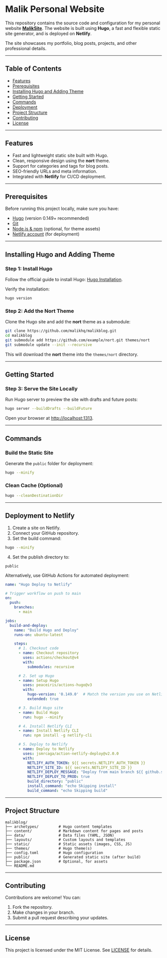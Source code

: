 # Malik Personal Website

This repository contains the source code and configuration for my personal website **[MalikSite](https://malikhq.netlify.app/)**. The website is built using **Hugo**, a fast and flexible static site generator, and is deployed on **Netlify**.

The site showcases my portfolio, blog posts, projects, and other professional details.

---

## Table of Contents

* [Features](#features)
* [Prerequisites](#prerequisites)
* [Installing Hugo and Adding Theme](#installing-hugo-and-adding-theme)
* [Getting Started](#getting-started)
* [Commands](#commands)
* [Deployment](#deployment)
* [Project Structure](#project-structure)
* [Contributing](#contributing)
* [License](#license)

---

## Features

* Fast and lightweight static site built with Hugo.
* Clean, responsive design using the **nort** theme.
* Support for categories and tags for blog posts.
* SEO-friendly URLs and meta information.
* Integrated with **Netlify** for CI/CD deployment.

---

## Prerequisites

Before running this project locally, make sure you have:

* [Hugo](https://gohugo.io/getting-started/installing/) (version 0.149+ recommended)
* [Git](https://git-scm.com/)
* [Node.js & npm](https://nodejs.org/) (optional, for theme assets)
* [Netlify account](https://www.netlify.com/) (for deployment)

---

## Installing Hugo and Adding Theme

### Step 1: Install Hugo

Follow the official guide to install Hugo: [Hugo Installation](https://gohugo.io/getting-started/installing/).

Verify the installation:

```bash
hugo version
```

### Step 2: Add the Nort Theme

Clone the Hugo site and add the **nort** theme as a submodule:

```bash
git clone https://github.com/malikhq/malikblog.git
cd malikblog
git submodule add https://github.com/example/nort.git themes/nort
git submodule update --init --recursive
```

This will download the **nort** theme into the `themes/nort` directory.

---

## Getting Started

### Step 3: Serve the Site Locally

Run Hugo server to preview the site with drafts and future posts:

```bash
hugo server --buildDrafts --buildFuture
```

Open your browser at [http://localhost:1313](http://localhost:1313).

---

## Commands

### Build the Static Site

Generate the `public` folder for deployment:

```bash
hugo --minify
```

### Clean Cache (Optional)

```bash
hugo --cleanDestinationDir
```

---

## Deployment to Netlify

1. Create a site on Netlify.
2. Connect your GitHub repository.
3. Set the build command:

```bash
hugo --minify
```

4. Set the publish directory to:

```
public
```

Alternatively, use GitHub Actions for automated deployment:

```yaml
name: "Hugo Deploy to Netlify"

# Trigger workflow on push to main
on:
  push:
    branches:
      - main

jobs:
  build-and-deploy:
    name: "Build Hugo and Deploy"
    runs-on: ubuntu-latest

    steps:
      # 1. Checkout code
      - name: Checkout repository
        uses: actions/checkout@v4
        with:
          submodules: recursive

      # 2. Set up Hugo
      - name: Setup Hugo
        uses: peaceiris/actions-hugo@v3
        with:
          hugo-version: '0.149.0'  # Match the version you use on Netlify
          extended: true

      # 3. Build Hugo site
      - name: Build Hugo
        run: hugo --minify

      # 4. Install Netlify CLI
      - name: Install Netlify CLI
        run: npm install -g netlify-cli

      # 5. Deploy to Netlify
      - name: Deploy to Netlify
        uses: jsmrcaga/action-netlify-deploy@v2.0.0
        with:
          NETLIFY_AUTH_TOKEN: ${{ secrets.NETLIFY_AUTH_TOKEN }}
          NETLIFY_SITE_ID: ${{ secrets.NETLIFY_SITE_ID }}
          NETLIFY_DEPLOY_MESSAGE: "Deploy from main branch ${{ github.sha }}"
          NETLIFY_DEPLOY_TO_PROD: true
          build_directory: "public"
          install_command: "echo Skipping install"
          build_command: "echo Skipping build"
```

---

## Project Structure

```
malikblog/
├── archetypes/         # Hugo content templates
├── content/            # Markdown content for pages and posts
├── data/               # Data files (YAML, JSON)
├── layouts/            # Custom layouts and templates
├── static/             # Static assets (images, CSS, JS)
├── themes/             # Hugo theme(s)
├── config.toml         # Hugo configuration
├── public/             # Generated static site (after build)
├── package.json        # Optional, for assets
└── README.md
```

---

## Contributing

Contributions are welcome! You can:

1. Fork the repository.
2. Make changes in your branch.
3. Submit a pull request describing your updates.

---

## License

This project is licensed under the MIT License. See [LICENSE](LICENSE) for details.
